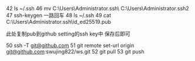   42 ls ~/.ssh
  46 mv C:\Users\Administrator\.ssh\ C:\Users\Administrator\.ssh2
  47 ssh-keygen
  一路回车
  48 ls ~/.ssh
  49 cat C:\Users\Administrator\.ssh\id_ed25519.pub

此处复制pub到github setting的ssh key中 保存后即可

  50 ssh -T git@github.com
  51 git remote set-url origin git@github.com:swujing822/ws.git
  52 git pull
  53 git push